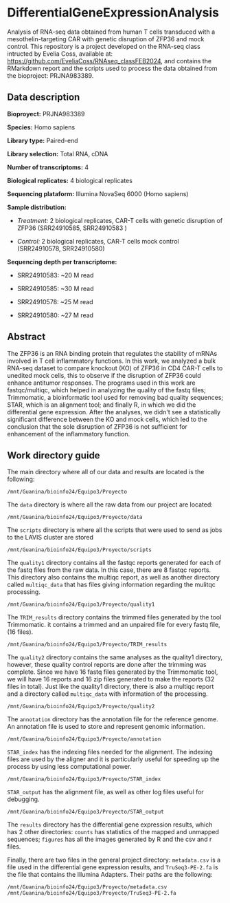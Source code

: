 # DifferentialGeneExpressionAnalysis
Analysis of RNA-seq data obtained from human T cells transduced with a mesothelin-targeting CAR with genetic disruption of ZFP36 and mock control. This repository is a project developed on the RNA-seq class intructed by Evelia Coss, available at: https://github.com/EveliaCoss/RNAseq_classFEB2024, and contains the RMarkdown report and the scripts used to process the data obtained from the bioproject: PRJNA983389. 
## Data description 
**Bioproyect:** PRJNA983389

**Species:** Homo sapiens

**Library type:** Paired-end

**Library selection:** Total RNA, cDNA

**Number of transcriptoms:** 4 

**Biological replicates:** 4 biological replicates 

**Sequencing plataform:** Illumina NovaSeq 6000 (Homo sapiens)

**Sample distribution:** 

- *Treatment:* 2 biological replicates, CAR-T cells with genetic disruption of ZFP36 (SRR24910585, SRR24910583 )

- *Control:* 2 biological replicates, CAR-T cells mock control (SRR24910578, SRR24910580)

**Sequencing depth per transcriptome:**

- SRR24910583: ~20 M read

- SRR24910585: ~30 M read

- SRR24910578: ~25 M read

- SRR24910580: ~27 M read

## Abstract
The ZFP36 is an RNA binding protein that regulates the stability of mRNAs involved in T cell inflammatory functions. In this work, we analyzed a bulk RNA-seq dataset to compare knockout (KO) of ZFP36 in CD4 CAR-T cells to unedited mock cells, this to observe if the disruption of ZFP36 could enhance antitumor responses. The programs used in this work are fastqc/multiqc, which helped in analyzing the quality of the fastq files; Trimmomatic, a bioinformatic tool used for removing bad quality sequences; STAR, which is an alignment tool; and finally R, in which we did the differential gene expression. After the analyses, we didn't see a statistically significant difference between the KO and mock cells, which led to the conclusion that the sole disruption of ZFP36 is not sufficient for enhancement of the inflammatory function.

## Work directory guide
The main directory where all of our data and results are located is the following:

```
/mnt/Guanina/bioinfo24/Equipo3/Proyecto
```
 
The ```data``` directory is where all the raw data from our project are located:

```
/mnt/Guanina/bioinfo24/Equipo3/Proyecto/data
```
The ```scripts``` directory is where all the scripts that were used to send as jobs to the LAVIS cluster are stored

```
/mnt/Guanina/bioinfo24/Equipo3/Proyecto/scripts
```
 
The ```quality1``` directory contains all the fastqc reports generated for each of the fastq files from the raw data. In this case, there are 8 fastqc reports. This directory also contains the multiqc report, as well as another directory called ```multiqc_data``` that has files giving information regarding the mulitqc processing.

```
/mnt/Guanina/bioinfo24/Equipo3/Proyecto/quality1
```

The ```TRIM_results``` directory contains the trimmed files generated by the tool Trimmomatic. it contains a trimmed and an unpaired file for every fastq file, (16 files).

```
/mnt/Guanina/bioinfo24/Equipo3/Proyecto/TRIM_results
```

The ```quality2``` directory contains the same analyses as the quality1 directory, however, these quality control reports are done after the trimming was complete. Since we have 16 fastq files generated by the Trimmomatic tool, we will have 16 reports and 16 zip files generated to make the reports (32 files in total). Just like the quality1 directory, there is also a multiqc report and a directory called ```multiqc_data``` with information of the processing.

```
/mnt/Guanina/bioinfo24/Equipo3/Proyecto/quality2
```
The ```annotation``` directory has the annotation file for the reference genome. An annotation file is used to store and represent genomic information.

```
/mnt/Guanina/bioinfo24/Equipo3/Proyecto/annotation
```
```STAR_index``` has the indexing files needed for the alignment. The indexing files are used by the aligner and it is particularly useful for speeding up the process by using less computational power.
```
/mnt/Guanina/bioinfo24/Equipo3/Proyecto/STAR_index
```
```STAR_output``` has the alignment file, as well as other log files useful for debugging.
```
/mnt/Guanina/bioinfo24/Equipo3/Proyecto/STAR_output
```
The ```results``` directory has the differential gene expression results, which has 2 other directories: ```counts``` has statistics of the mapped and unmapped sequences; ```figures``` has all the images generated by R and the csv and r files.

Finally, there are two files in the general project directory: ```metadata.csv``` is a file used in the differential gene expression results, and ```TruSeq3-PE-2.fa``` is the file that contains the Illumina Adapters. Their paths are the following:
```
/mnt/Guanina/bioinfo24/Equipo3/Proyecto/metadata.csv
/mnt/Guanina/bioinfo24/Equipo3/Proyecto/TruSeq3-PE-2.fa
```

